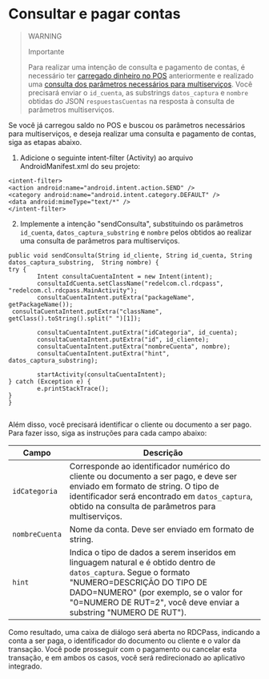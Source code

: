 # Consultar e pagar contas

> WARNING
> 
> Importante
>
> Para realizar uma intenção de consulta e pagamento de contas, é necessário ter [carregado dinheiro no POS](/developers/pt/docs/redelcom/local-integration/android/payments-processing/load-money-in-pos) anteriormente e realizado uma [consulta dos parâmetros necessários para multiserviços](/developers/pt/docs/redelcom/local-integration/android/payments-processing/query-multiservice-parameters). Você precisará enviar o `id_cuenta`, as substrings `datos_captura` e `nombre` obtidas do JSON `respuestasCuentas` na resposta à consulta de parâmetros multiserviços.

Se você já carregou saldo no POS e buscou os parâmetros necessários para multiserviços, e deseja realizar uma consulta e pagamento de contas, siga as etapas abaixo.

1. Adicione o seguinte intent-filter (Activity) ao arquivo AndroidManifest.xml do seu projeto:

```android
<intent-filter> 
<action android:name="android.intent.action.SEND" /> 
<category android:name="android.intent.category.DEFAULT" /> 
<data android:mimeType="text/*" /> 
</intent-filter>

```

2. Implemente a intenção "sendConsulta", substituindo os parâmetros `id_cuenta`, `datos_captura_substring` e `nombre` pelos obtidos ao realizar uma consulta de parâmetros para multiserviços.

```android
public void sendConsulta(String id_cliente, String id_cuenta, String datos_captura_substring,  String nombre) { 
try { 
 		Intent consultaCuentaIntent = new Intent(intent); 
 		consultaIdCuenta.setClassName("redelcom.cl.rdcpass",  
"redelcom.cl.rdcpass.MainActivity"); 
 		consultaCuentaIntent.putExtra("packageName", getPackageName()); 
 consultaCuentaIntent.putExtra("className", getClass().toString().split(" ")[1]);   
  
 		consultaCuentaIntent.putExtra("idCategoria", id_cuenta); 
 		consultaCuentaIntent.putExtra("id", id_cliente); 
 		consultaCuentaIntent.putExtra("nombreCuenta", nombre); 
 		consultaCuentaIntent.putExtra("hint", datos_captura_substring); 
  
 		startActivity(consultaCuentaIntent); 
} catch (Exception e) { 
 		e.printStackTrace(); 
} 
} 
 
```

Além disso, você precisará identificar o cliente ou documento a ser pago. Para fazer isso, siga as instruções para cada campo abaixo:

| Campo | Descrição |
|---|---|
| `idCategoria` | Corresponde ao identificador numérico do cliente ou documento a ser pago, e deve ser enviado em formato de string. O tipo de identificador será encontrado em `datos_captura`, obtido na consulta de parâmetros para multiserviços. |
| `nombreCuenta` | Nome da conta. Deve ser enviado em formato de string. |
| `hint` | Indica o tipo de dados a serem inseridos em linguagem natural e é obtido dentro de `datos_captura`. Segue o formato "NUMERO=DESCRIÇÃO DO TIPO DE DADO=NUMERO" (por exemplo, se o valor for "0=NUMERO DE RUT=2", você deve enviar a substring "NUMERO DE RUT"). |

Como resultado, uma caixa de diálogo será aberta no RDCPass, indicando a conta a ser paga, o identificador do documento ou cliente e o valor da transação. Você pode prosseguir com o pagamento ou cancelar esta transação, e em ambos os casos, você será redirecionado ao aplicativo integrado.

